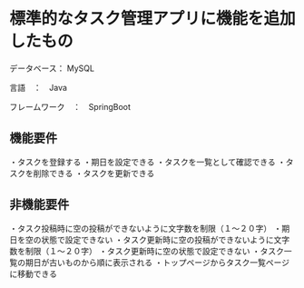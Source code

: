 # 標準的なタスク管理アプリに機能を追加したもの
データベース： MySQL

言語　：　Java

フレームワーク　：　SpringBoot

## 機能要件
・タスクを登録する
・期日を設定できる
・タスクを一覧として確認できる
・タスクを削除できる
・タスクを更新できる

## 非機能要件
・タスク投稿時に空の投稿ができないように文字数を制限（１〜２０字）
・期日を空の状態で設定できない
・タスク更新時に空の投稿ができないように文字数を制限（１〜２０字）
・タスク更新時に空の状態で設定できない
・タスク一覧の期日が古いものから順に表示される
・トップページからタスク一覧ページに移動できる
